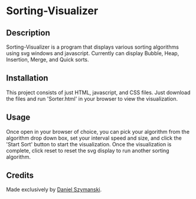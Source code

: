 # Sorting-Visualizer
## Description
Sorting-Visualizer is a program that displays various sorting algorithms using svg windows and javascript. Currently can display Bubble, Heap, Insertion, Merge, and Quick sorts.
## Installation
This project consists of just HTML, javascript, and CSS files. Just download the files and run 'Sorter.html' in your browser to view the visualization.
## Usage
Once open in your browser of choice, you can pick your algorithm from the algorithm drop down box, set your interval speed and size, and click the 'Start Sort' button to start the visualization. Once the visualization is complete, click reset to reset the svg display to run another sorting algorithm.
## Credits
Made exclusively by [Daniel Szymanski](https://github.com/DSSzymanski).

